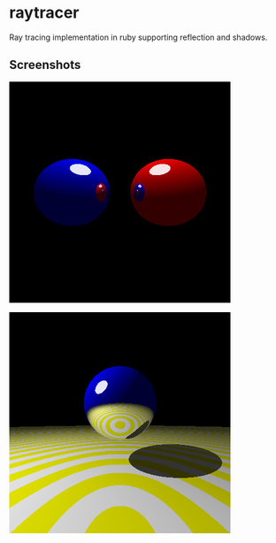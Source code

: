 # raytracer

Ray tracing implementation in ruby supporting reflection and shadows.

## Screenshots

![Two Spheres](test.png)

![Sphere on a plane](test2.png)

